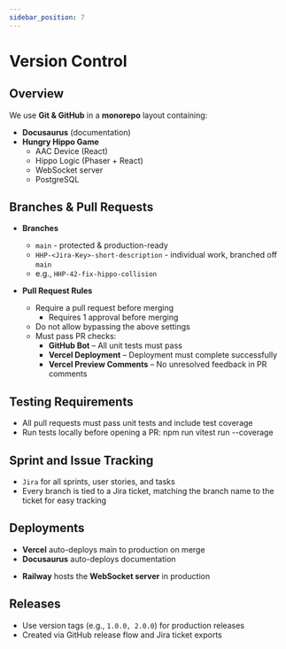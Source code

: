 ```yaml
---
sidebar_position: 7
---
```


# Version Control

## Overview
We use **Git & GitHub** in a **monorepo** layout containing:  

* **Docusaurus** (documentation)
* **Hungry Hippo Game** 
   * AAC Device (React)
   * Hippo Logic (Phaser + React)
   * WebSocket server
   * PostgreSQL

## Branches & Pull Requests
* **Branches**
    * `main` - protected & production-ready
    * `HHP-<Jira-Key>-short-description` - individual work, branched off `main`
    *  e.g., `HHP-42-fix-hippo-collision`

* **Pull Request Rules**
    * Require a pull request before merging
        * Requires 1 approval before merging
    * Do not allow bypassing the above settings
    * Must pass PR checks:
        * **GitHub Bot** – All unit tests must pass  
        * **Vercel Deployment** – Deployment must complete successfully  
        * **Vercel Preview Comments** – No unresolved feedback in PR comments

## Testing Requirements
- All pull requests must pass unit tests and include test coverage
- Run tests locally before opening a PR: npm run vitest run --coverage

## Sprint and Issue Tracking
* `Jira` for all sprints, user stories, and tasks 
* Every branch is tied to a Jira ticket, matching the branch name to the ticket for easy tracking 

## Deployments
* **Vercel** auto-deploys main to production on merge
* **Docusaurus** auto-deploys documentation
- **Railway** hosts the **WebSocket server** in production

## Releases
- Use version tags (e.g., `1.0.0, 2.0.0`) for production releases
- Created via GitHub release flow and Jira ticket exports

